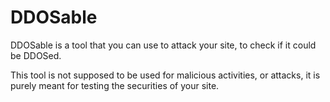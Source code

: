 # DDOSable

DDOSable is a tool that you can use to attack your site, to check if it could be DDOSed.

This tool is not supposed to be used for malicious activities, or attacks, it is purely meant for testing the securities of your site.
